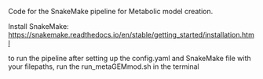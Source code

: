 Code for the SnakeMake pipeline for Metabolic model creation.

Install SnakeMake: https://snakemake.readthedocs.io/en/stable/getting_started/installation.html

to run the pipeline after setting up the config.yaml and SnakeMake file with your filepaths, run the run_metaGEMmod.sh in the terminal